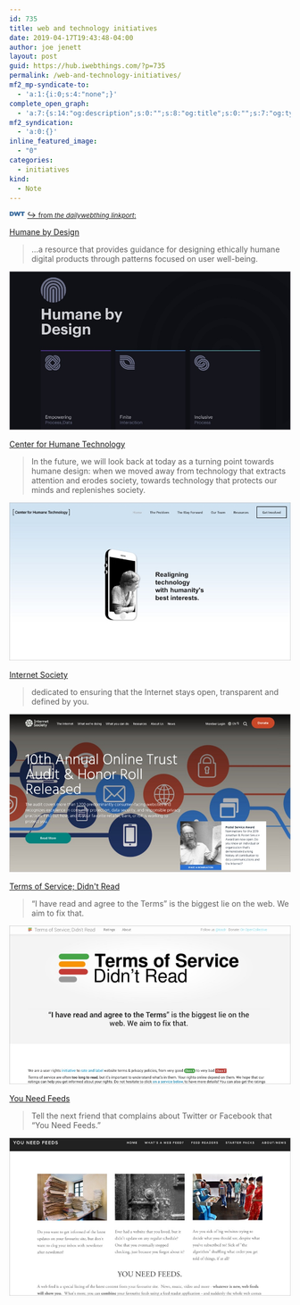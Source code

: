 ```yaml
---
id: 735
title: web and technology initiatives
date: 2019-04-17T19:43:48-04:00
author: joe jenett
layout: post
guid: https://hub.iwebthings.com/?p=735
permalink: /web-and-technology-initiatives/
mf2_mp-syndicate-to:
  - 'a:1:{i:0;s:4:"none";}'
complete_open_graph:
  - 'a:7:{s:14:"og:description";s:0:"";s:8:"og:title";s:0:"";s:7:"og:type";s:0:"";s:12:"twitter:card";s:7:"summary";s:15:"twitter:creator";s:0:"";s:19:"twitter:description";s:0:"";s:8:"og:image";s:0:"";}'
mf2_syndication:
  - 'a:0:{}'
inline_featured_image:
  - "0"
categories:
  - initiatives
kind:
  - Note
---
```

[<img style="position:relative;top:-3px;" src="/images/dwtvia.png" alt="" width="28" />](https://dwt-archives.joejenett.com/ "originally shared at the dailywebthing linkport") [↪ <small>from <em>the dailywebthing linkport</em>:</small>](https://dwt-archives.joejenett.com/ "the dailywebthing linkport")

[Humane by Design](https://humanebydesign.com/ "Humane by Design")

> &#8230;a resource that provides guidance for designing ethically humane digital products through patterns focused on user well-being. 

[<img src="/wp-content/uploads/2019/04/humane.jpg" alt="Humane by Design" style="border:none;width:550px;" />](https://humanebydesign.com/ "Humane by Design") 

[Center for Humane Technology](https://humanetech.com/ "Center for Humane Technology")

> In the future, we will look back at today as a turning point towards humane design: when we moved away from technology that extracts attention and erodes society, towards technology that protects our minds and replenishes society. 

[<img src="/wp-content/uploads/2019/04/humanetech.jpg" alt="Center for Humane Technology" style="border:none;width:550px;" />](https://humanetech.com/ "Center for Humane Technology") 

[Internet Society](https://www.internetsociety.org/ "Internet Society")

> dedicated to ensuring that the Internet stays open, transparent and defined by you. 

[<img src="/wp-content/uploads/2019/04/society.jpg" alt="Internet Society" style="border:none;width:550px;" />](https://www.internetsociety.org/ "Internet Society") 

[Terms of Service; Didn&apos;t Read](https://tosdr.org/ "Terms of Service; Didn&apos;t Read")

> “I have read and agree to the Terms” is the biggest lie on the web. We aim to fix that. 

[<img src="/wp-content/uploads/2019/04/tos.jpg" alt="Terms of Service; Didn&apos;t Read" style="border:none;width:550px;" />](https://tosdr.org/ "Terms of Service; Didn&apos;t Read") 

[You Need Feeds](https://www.youneedfeeds.com/ "You Need Feeds")

> Tell the next friend that complains about Twitter or Facebook that &#8220;You Need Feeds.&#8221; 

[<img src="/wp-content/uploads/2019/04/feeds.jpg" alt="You Need Feeds" style="border:none;width:550px;" />](https://www.youneedfeeds.com/ "You Need Feeds") 



